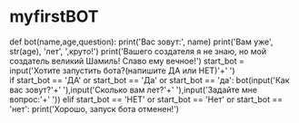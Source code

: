 # myfirstBOT
def bot(name,age,question):
	print('Вас зовут:', name)
	print('Вам уже', str(age), 'лет', ',круто!')
	print('Вашего создателя я не знаю, но мой создатель великий Шамиль! Славо ему вечное!')
start_bot = input('Хотите запустить бота?(напишите ДА или НЕТ)'+' ')  	
if start_bot == 'ДА' or start_bot == 'Да' or start_bot == 'да':
	bot(input('Как вас зовут?'+' '),input('Сколько вам лет?'+' '),input('Задайте мне вопрос:'+' '))
elif start_bot == 'НЕТ' or start_bot == 'Нет' or start_bot == 'нет':
	print('Хорошо, запуск бота отменен!')
